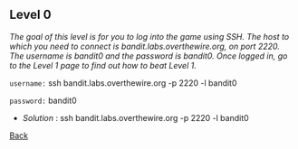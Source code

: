 ## Level 0

*The goal of this level is for you to log into the game using SSH. The host to which you need to connect is bandit.labs.overthewire.org, on port 2220. The username is bandit0 and the password is bandit0. Once logged in, go to the Level 1 page to find out how to beat Level 1.* 

`username:` ssh bandit.labs.overthewire.org -p 2220 -l bandit0

`password:` bandit0

- *Solution* : ssh bandit.labs.overthewire.org -p 2220 -l bandit0

[Back](/Bandit)
